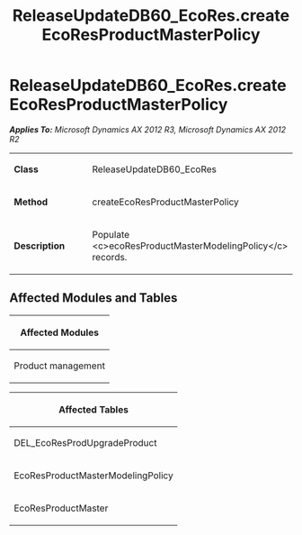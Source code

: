 ﻿---
title: ReleaseUpdateDB60_EcoRes.createEcoResProductMasterPolicy
TOCTitle: ReleaseUpdateDB60_EcoRes.createEcoResProductMasterPolicy
ms:assetid: 610f8f4b-c1e2-1f81-1b60-9e6afe838537
ms:mtpsurl: https://msdn.microsoft.com/en-us/library/JJ719071(v=AX.60)
ms:contentKeyID: 49708611
ms.date: 05/18/2015
mtps_version: v=AX.60
---

# ReleaseUpdateDB60\_EcoRes.createEcoResProductMasterPolicy 


_**Applies To:** Microsoft Dynamics AX 2012 R3, Microsoft Dynamics AX 2012 R2_

<table>
<colgroup>
<col style="width: 50%" />
<col style="width: 50%" />
</colgroup>
<tbody>
<tr class="odd">
<td><p><strong>Class</strong></p></td>
<td><p>ReleaseUpdateDB60_EcoRes</p></td>
</tr>
<tr class="even">
<td><p><strong>Method</strong></p></td>
<td><p>createEcoResProductMasterPolicy</p></td>
</tr>
<tr class="odd">
<td><p><strong>Description</strong></p></td>
<td><p>Populate &lt;c&gt;ecoResProductMasterModelingPolicy&lt;/c&gt; records.</p></td>
</tr>
</tbody>
</table>


## Affected Modules and Tables

<table>
<colgroup>
<col style="width: 100%" />
</colgroup>
<thead>
<tr class="header">
<th><p>Affected Modules</p></th>
</tr>
</thead>
<tbody>
<tr class="odd">
<td><p>Product management</p></td>
</tr>
</tbody>
</table>


<table>
<colgroup>
<col style="width: 100%" />
</colgroup>
<thead>
<tr class="header">
<th><p>Affected Tables</p></th>
</tr>
</thead>
<tbody>
<tr class="odd">
<td><p>DEL_EcoResProdUpgradeProduct</p></td>
</tr>
<tr class="even">
<td><p>EcoResProductMasterModelingPolicy</p></td>
</tr>
<tr class="odd">
<td><p>EcoResProductMaster</p></td>
</tr>
</tbody>
</table>

  


